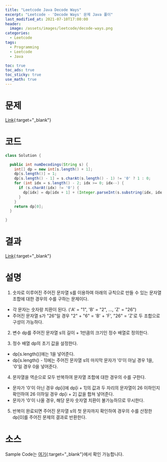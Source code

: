```yaml
---
title: "Leetcode Java Decode Ways"
excerpt: "Leetcode - 'Decode Ways' 문제 Java 풀이"
last_modified_at: 2021-07-10T17:00:00
header:
  image: /assets/images/leetcode/decode-ways.png
categories:
  - Leetcode
tags:
  - Programming
  - Leetcode
  - Java

toc: true
toc_ads: true
toc_sticky: true
use_math: true
---
```

# 문제
[Link](https://leetcode.com/problems/decode-ways/){:target="_blank"}

# 코드
```java
class Solution {

  public int numDecodings(String s) {
    int[] dp = new int[s.length() + 1];
    dp[s.length()] = 1;
    dp[s.length() - 1] = s.charAt(s.length() - 1) != '0' ? 1 : 0;
    for (int idx = s.length() - 2; idx >= 0; idx--) {
      if (s.charAt(idx) != '0') {
        dp[idx] = dp[idx + 1] + (Integer.parseInt(s.substring(idx, idx + 2)) <= 26 ? dp[idx + 2] : 0);
      }
    }
    return dp[0];
  }

}
```

# 결과
[Link](https://leetcode.com/submissions/detail/520154233/){:target="_blank"}

# 설명
1. 숫자로 이루어진 주어진 문자열 s를 이용하여 아래의 규칙으로 만들 수 있는 문자열 조합에 대한 경우의 수를 구하는 문제이다.
- 각 문자는 숫자랑 치환이 된다. ('A' = "1", 'B' = "2", ..., 'Z' = "26")
- 주어진 문자열 s가 "26"일 경우 "2" + "6" = 'B' + 'F', "26" = 'Z'로 두 조합으로 구성이 가능하다.

2. 변수 dp를 주어진 문자열 s의 길이 + 1만큼의 크기인 정수 배열로 정의한다.

3. 정수 배열 dp의 초기 값을 설정한다.
- dp[s.length()]에는 1을 넣어준다.
- dp[s.length() - 1]에는 주어진 문자열 s의 마지막 문자가 '0'이 아닐 경우 1을, '0'일 경우 0을 넣어준다.

4. 문자열을 역순으로 모두 반복하여 문자열 조합에 대한 경우의 수를 구한다.
- 문자가 '0'이 아닌 경우 dp[i]에 dp[i + 1]의 값과 두 자리의 문자열이 26 이하인지 확인하여 26 이하일 경우 dp[i + 2] 값을 합쳐 넣어준다.
- 문자가 '0'이 나올 경우, 해당 문자 숫자열 치환이 불가능하므로 무시한다.

5. 반복이 완료되면 주어진 문자열 s의 첫 문자까지 확인하여 경우의 수를 산정한 dp[0]를 주어진 문제의 결과로 반환한다.

# 소스
Sample Code는 [여기](https://github.com/GracefulSoul/leetcode/blob/master/src/main/java/gracefulsoul/problems/DecodeWays.java){:target="_blank"}에서 확인 가능합니다.